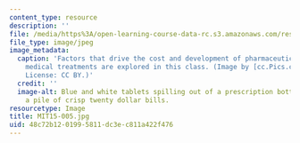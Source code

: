 ```yaml
---
content_type: resource
description: ''
file: /media/https%3A/open-learning-course-data-rc.s3.amazonaws.com/res-15-005-healthcare-finance-15-482x-spring-2019/48c72b1201995811dc3ec811a422f476_MIT15-005.jpg
file_type: image/jpeg
image_metadata:
  caption: 'Factors that drive the cost and development of pharmaceutical drugs and
    medical treatments are explored in this class. (Image by [cc.Pics.com](http://www.ccpixs.com/).
    License: CC BY.)'
  credit: ''
  image-alt: Blue and white tablets spilling out of a prescription bottle on top of
    a pile of crisp twenty dollar bills.
resourcetype: Image
title: MIT15-005.jpg
uid: 48c72b12-0199-5811-dc3e-c811a422f476
---
```

